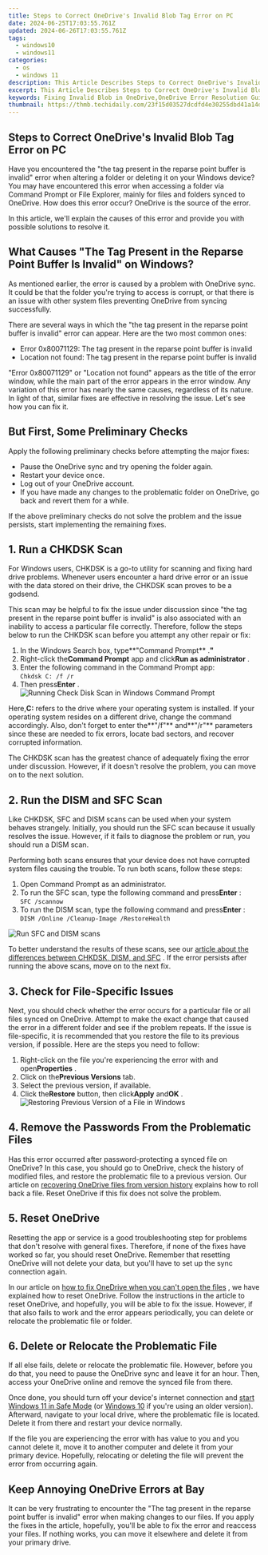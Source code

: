 ```yaml
---
title: Steps to Correct OneDrive's Invalid Blob Tag Error on PC
date: 2024-06-25T17:03:55.761Z
updated: 2024-06-26T17:03:55.761Z
tags:
  - windows10
  - windows11
categories:
  - os
  - windows 11
description: This Article Describes Steps to Correct OneDrive's Invalid Blob Tag Error on PC
excerpt: This Article Describes Steps to Correct OneDrive's Invalid Blob Tag Error on PC
keywords: Fixing Invalid Blob in OneDrive,OneDrive Error Resolution Guide,Cure Blob Tag Glitch OneDrive,Overcoming OneDrive Blob Issue,Rectify OneDrive File Mistake,Correcting OneDrive Invalid Data,Troubleshoot OneDrive Error #123
thumbnail: https://thmb.techidaily.com/23f15d03527dcdfd4e30255dbd41a14d668e3faafe915e31c07d32bad6007903.png
---
```


## Steps to Correct OneDrive's Invalid Blob Tag Error on PC

 Have you encountered the "the tag present in the reparse point buffer is invalid" error when altering a folder or deleting it on your Windows device? You may have encountered this error when accessing a folder via Command Prompt or File Explorer, mainly for files and folders synced to OneDrive. How does this error occur? OneDrive is the source of the error.

 In this article, we'll explain the causes of this error and provide you with possible solutions to resolve it.

## What Causes "The Tag Present in the Reparse Point Buffer Is Invalid" on Windows?

 As mentioned earlier, the error is caused by a problem with OneDrive sync. It could be that the folder you're trying to access is corrupt, or that there is an issue with other system files preventing OneDrive from syncing successfully.

 There are several ways in which the "the tag present in the reparse point buffer is invalid" error can appear. Here are the two most common ones:

* Error 0x80071129: The tag present in the reparse point buffer is invalid
* Location not found: The tag present in the reparse point buffer is invalid

 "Error 0x80071129" or "Location not found" appears as the title of the error window, while the main part of the error appears in the error window. Any variation of this error has nearly the same causes, regardless of its nature. In light of that, similar fixes are effective in resolving the issue. Let's see how you can fix it.

## But First, Some Preliminary Checks

 Apply the following preliminary checks before attempting the major fixes:

* Pause the OneDrive sync and try opening the folder again.
* Restart your device once.
* Log out of your OneDrive account.
* If you have made any changes to the problematic folder on OneDrive, go back and revert them for a while.

 If the above preliminary checks do not solve the problem and the issue persists, start implementing the remaining fixes.

## 1\. Run a CHKDSK Scan

 For Windows users, CHKDSK is a go-to utility for scanning and fixing hard drive problems. Whenever users encounter a hard drive error or an issue with the data stored on their drive, the CHKDSK scan proves to be a godsend.

 This scan may be helpful to fix the issue under discussion since "the tag present in the reparse point buffer is invalid" is also associated with an inability to access a particular file correctly. Therefore, follow the steps below to run the CHKDSK scan before you attempt any other repair or fix:

1. In the Windows Search box, type**"Command Prompt** .**"**
2. Right-click the**Command Prompt** app and click**Run as administrator** .
3. Enter the following command in the Command Prompt app:  
`Chkdsk C: /f /r`
4. Then press**Enter** .  
![Running Check Disk Scan in Windows Command Prompt](https://static1.makeuseofimages.com/wordpress/wp-content/uploads/2022/11/running-check-disk-scan-in-windows-command-prompt.jpg)

 Here,**C:** refers to the drive where your operating system is installed. If your operating system resides on a different drive, change the command accordingly. Also, don't forget to enter the**"/f"** and**"/r"** parameters since these are needed to fix errors, locate bad sectors, and recover corrupted information.

 The CHKDSK scan has the greatest chance of adequately fixing the error under discussion. However, if it doesn't resolve the problem, you can move on to the next solution.

## 2\. Run the DISM and SFC Scan

 Like CHKDSK, SFC and DISM scans can be used when your system behaves strangely. Initially, you should run the SFC scan because it usually resolves the issue. However, if it fails to diagnose the problem or run, you should run a DISM scan.

 Performing both scans ensures that your device does not have corrupted system files causing the trouble. To run both scans, follow these steps:

1. Open Command Prompt as an administrator.
2. To run the SFC scan, type the following command and press**Enter** :  
`SFC /scannow`
3. To run the DISM scan, type the following command and press**Enter** :  
`DISM /Online /Cleanup-Image /RestoreHealth`

![Run SFC and DISM scans](https://static1.makeuseofimages.com/wordpress/wp-content/uploads/2022/09/scannow-restorehealth-cmd-1.jpg)

 To better understand the results of these scans, see our [article about the differences between CHKDSK, DISM, and SFC](https://www.makeuseof.com/difference-between-chkdsk-sfc-and-dism-in-windows-10/) . If the error persists after running the above scans, move on to the next fix.

## 3\. Check for File-Specific Issues

 Next, you should check whether the error occurs for a particular file or all files synced on OneDrive. Attempt to make the exact change that caused the error in a different folder and see if the problem repeats. If the issue is file-specific, it is recommended that you restore the file to its previous version, if possible. Here are the steps you need to follow:

1. Right-click on the file you're experiencing the error with and open**Properties** .
2. Click on the**Previous Versions** tab.
3. Select the previous version, if available.
4. Click the**Restore** button, then click**Apply** and**OK** .  
![Restoring Previous Version of a File in Windows](https://static1.makeuseofimages.com/wordpress/wp-content/uploads/2022/09/windows-restore-previous-file-version.jpg)

## 4\. Remove the Passwords From the Problematic Files

 Has this error occurred after password-protecting a synced file on OneDrive? In this case, you should go to OneDrive, check the history of modified files, and restore the problematic file to a previous version. Our article on [recovering OneDrive files from version history](https://www.makeuseof.com/tag/restore-onedrive-files-version-history/#rolling-back-a-file) explains how to roll back a file. Reset OneDrive if this fix does not solve the problem.

## 5\. Reset OneDrive

 Resetting the app or service is a good troubleshooting step for problems that don't resolve with general fixes. Therefore, if none of the fixes have worked so far, you should reset OneDrive. Remember that resetting OneDrive will not delete your data, but you'll have to set up the sync connection again.

 In our article on [how to fix OneDrive when you can't open the files](https://www.makeuseof.com/ways-fix-onedrive-when-you-cannot-open-your-files/#reset-onedrive) , we have explained how to reset OneDrive. Follow the instructions in the article to reset OneDrive, and hopefully, you will be able to fix the issue. However, if that also fails to work and the error appears periodically, you can delete or relocate the problematic file or folder.

## 6\. Delete or Relocate the Problematic File

 If all else fails, delete or relocate the problematic file. However, before you do that, you need to pause the OneDrive sync and leave it for an hour. Then, access your OneDrive online and remove the synced file from there.

 Once done, you should turn off your device's internet connection and [start Windows 11 in Safe Mode](https://www.makeuseof.com/windows-11-boot-safe-mode/) (or [Windows 10](https://www.makeuseof.com/tag/boot-windows-10-safe-mode/) if you're using an older version). Afterward, navigate to your local drive, where the problematic file is located. Delete it from there and restart your device normally.

 If the file you are experiencing the error with has value to you and you cannot delete it, move it to another computer and delete it from your primary device. Hopefully, relocating or deleting the file will prevent the error from occurring again.

## Keep Annoying OneDrive Errors at Bay

 It can be very frustrating to encounter the "The tag present in the reparse point buffer is invalid" error when making changes to our files. If you apply the fixes in the article, hopefully, you'll be able to fix the error and reaccess your files. If nothing works, you can move it elsewhere and delete it from your primary drive.


<ins class="adsbygoogle"
     style="display:block"
     data-ad-format="autorelaxed"
     data-ad-client="ca-pub-7571918770474297"
     data-ad-slot="1223367746"></ins>



<ins class="adsbygoogle"
     style="display:block"
     data-ad-client="ca-pub-7571918770474297"
     data-ad-slot="8358498916"
     data-ad-format="auto"
     data-full-width-responsive="true"></ins>


